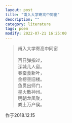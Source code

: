 ```yaml
---
layout: post
title: "甫入大学寄高中同窗"
description: ""
category: literature
tags: poem
modify: 2022-07-21 16:25:00
---
```

<!-- <blockquote class="song">
<p>
            <tt>听颖师弹琴</tt><br>
            <at>韩愈</at><br>昵昵儿女语，<br>恩怨相尔汝。<br>划然变轩昂，<br>勇士赴敌场。<br>浮云柳絮无根蒂，<br>天地阔远随飞扬。<br>喧啾百鸟群，<br>忽见孤凤皇。<br>跻攀分寸不可上，<br>失势一落千丈强。<br>嗟余有两耳，<br>未省听丝篁。<br>自闻颖师弹，<br>起坐在一旁。<br>推手遽止之，<br>湿衣泪滂滂。<br>颖乎尔诚能，<br>无以冰炭置我肠！<br>
        </p>
</blockquote> -->

<blockquote class="song">
<p>
            <tt>甫入大学寄高中同窗</tt><br>
            <br>百日弹指过，<br>深城几人留。<br>春蚕食新叶，<br>金榜空旧楼。<br>鱼贯出师门，<br>星火散神州。<br>明朝龙凤聚，<br>粪土万户侯。<br>
        </p>
</blockquote>
作于2018.12.15